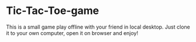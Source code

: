 # Tic-Tac-Toe-game
This is a small game play offline with your friend in local desktop.
Just clone it to your own computer, open it on browser and enjoy!
